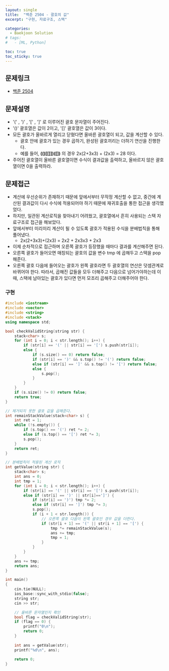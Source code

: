 ```yaml
---
layout: single
title:  "백준 2504 - 괄호의 값"
excerpt: "구현, 자료구조, 스택"

categories:
  - Baekjoon Solution
# tags:
#   - [ML, Python]

toc: true
toc_sticky: true
---
```


## 문제링크
- [백준 2504](https://www.acmicpc.net/problem/2504)

## 문제설명
- '(' , ')' , '[' , ']' 로 이루어진 괄호 문자열이 주어진다.
- '()' 괄호열은 값이 2이고, '[]' 괄호열은 값이 3이다.
- 모든 괄호가 올바르게 열리고 닫혔다면 올바른 괄호열이 되고, 값을 계산할 수 있다.
    - 괄호 안에 괄호가 있는 경우 곱하기, 완성된 괄호끼리는 더하기 연산을 진행한다.
    - 예를 들어, **(()[[]])([])** 의 경우 2x(2+3x3) + (2x3) = 28 이다.
- 주어진 괄호열이 올바른 괄호열이면 수식이 결과값을 출력하고, 올바르지 않은 괄호열이면 0을 출력하라.

## 문제접근
- 계산에 우선순위가 존재하기 때문에 앞에서부터 무작정 계산할 수 없고, 중간에 계산된 결과값이 다시 수식에 적용되어야 하기 때문에 재귀호출을 통한 접근을 생각했었다.
- 하지만, 일관된 계산로직을 찾아내기 어려웠고, 괄호열에서 흔히 사용되는 스택 자료구조로 접근을 해보았다.
- 앞에서부터 미리미리 계산이 될 수 있도록 괄호가 적용된 수식을 분배법칙을 통해 풀어냈다.
    - 2x(2+3x3)+(2x3) = 2x2 + 2x3x3 + 2x3
- 이제 순차적으로 접근하며 오른쪽 괄호가 등장했을 때마다 결과를 계산해주면 된다. 
- 오른쪽 괄호가 들어오면 매칭되는 괄호의 값을 변수 tmp 에 곱해두고 스택을 pop 해준다.
- 오른쪽 괄호 다음에 들어오는 괄호가 왼쪽 괄호라면 두 괄호열의 연산은 덧셈관계로 바뀌어야 한다. 따라서, 곱해진 값들을 모두 더해주고 다음으로 넘어가야하는데 이때, 스택에 남아있는 괄호가 있다면 먼저 모조리 곱해주고 더해주어야 한다.

### 구현
```c++
#include <iostream>
#include <vector>
#include <string>
#include <stack>
using namespace std;

bool checkValidString(string str) {
	stack<char> s;
	for (int i = 0; i < str.length(); i++) {
		if (str[i] == '(' || str[i] == '[') s.push(str[i]);
		else {
			if (s.size() == 0) return false;
			if (str[i] == ')' && s.top() != '(') return false;
			else if (str[i] == ']' && s.top() != '[') return false;
			else {
				s.pop();
			}
		}
	}
	if (s.size() != 0) return false;
	return true;
}

// 제거되지 못한 괄호 값을 곱해준다.
int remainStackValue(stack<char> s) {
	int ret = 1;
	while (!s.empty()) {
		if (s.top() == '(') ret *= 2;
		else if (s.top() == '[') ret *= 3;
		s.pop();
	}
	return ret;
}

// 분배법칙이 적용된 계산 로직
int getValue(string str) {
	stack<char> s;
	int ans = 0;
	int tmp = 1;
	for (int i = 0; i < str.length(); i++) {
		if (str[i] == '(' || str[i] == '[') s.push(str[i]);
		else if (str[i] == ')' || str[i]==']') {
			if (str[i] == ')') tmp *= 2;
			else if (str[i] == ']') tmp *= 3;
			s.pop();
			if (i + 1 < str.length()) { 
				// 오른쪽 괄호 다음이 왼쪽 괄호인 경우 값을 더한다.
				if (str[i + 1] == '(' || str[i + 1] == '[') {
					tmp *= remainStackValue(s);
					ans += tmp;
					tmp = 1;
				}
			}
		}
	}
	ans += tmp;
	return ans;
}

int main()
{
	cin.tie(NULL);
	ios_base::sync_with_stdio(false);
	string str;
	cin >> str;

	// 올바른 문자열인지 확인
	bool flag = checkValidString(str);
	if (flag == 0) {
		printf("0\n");
		return 0;
	}
	
	int ans = getValue(str);
	printf("%d\n", ans);
	
	return 0;
}
```
